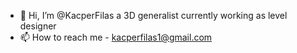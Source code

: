 - 👋 Hi, I’m @KacperFilas a 3D generalist currently working as level designer
- 📫 How to reach me - kacperfilas1@gmail.com

<!---
KacperFilas/KacperFilas is a ✨ special ✨ repository because its `README.md` (this file) appears on your GitHub profile.
You can click the Preview link to take a look at your changes.
--->
